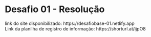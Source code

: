 <h1>Desafio 01 - Resolução</h1>
link do site disponibilizado: https://desafiobase-01.netlify.app <br>
Link da planilha de registro de informação: https://shorturl.at/ijpO8
